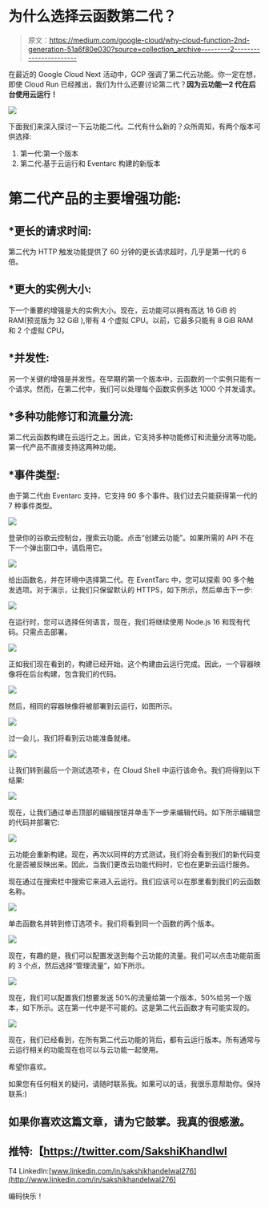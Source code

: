 # 为什么选择云函数第二代？

> 原文：<https://medium.com/google-cloud/why-cloud-function-2nd-generation-51a6f80e030?source=collection_archive---------2----------------------->

在最近的 Google Cloud Next 活动中，GCP 强调了第二代云功能。你一定在想，即使 Cloud Run 已经推出，我们为什么还要讨论第二代？**因为云功能—2 代在后台使用云运行！**

![](img/d7818d26edf8e5512b27f3900fa3bfcc.png)

下面我们来深入探讨一下云功能二代。二代有什么新的？众所周知，有两个版本可供选择:

1.  第一代:第一个版本
2.  第二代:基于云运行和 Eventarc 构建的新版本

# 第二代产品的主要增强功能:

## *更长的请求时间:

第二代为 HTTP 触发功能提供了 60 分钟的更长请求超时，几乎是第一代的 6 倍。

## *更大的实例大小:

下一个重要的增强是大的实例大小。现在，云功能可以拥有高达 16 GiB 的 RAM(预览版为 32 GiB ),带有 4 个虚拟 CPU。以前，它最多只能有 8 GiB RAM 和 2 个虚拟 CPU。

## *并发性:

另一个关键的增强是并发性。在早期的第一个版本中，云函数的一个实例只能有一个请求。然而，在第二代中，我们可以处理每个函数实例多达 1000 个并发请求。

## *多种功能修订和流量分流:

第二代云函数构建在云运行之上。因此，它支持多种功能修订和流量分流等功能。第一代产品不直接支持这两种功能。

## *事件类型:

由于第二代由 Eventarc 支持，它支持 90 多个事件。我们过去只能获得第一代的 7 种事件类型。

![](img/66180ffc08d2345603df9b66ff93c1d8.png)

登录你的谷歌云控制台，搜索云功能。点击“创建云功能”。如果所需的 API 不在下一个弹出窗口中，请启用它。

![](img/135f2a76ecb4d48b7e2635a60bea2f21.png)

给出函数名，并在环境中选择第二代。在 EventTarc 中，您可以探索 90 多个触发选项。对于演示，让我们只保留默认的 HTTPS，如下所示，然后单击下一步:

![](img/77ef9abab731c3f83d7e0e4df46ca3b5.png)

在运行时，您可以选择任何语言，现在，我们将继续使用 Node.js 16 和现有代码。只需点击部署。

![](img/0222b2e82c4909ef9eea9ed60ea5444c.png)

正如我们现在看到的，构建已经开始。这个构建由云运行完成。因此，一个容器映像将在后台构建，包含我们的代码。

![](img/04f217034664ace1fbcde76c3b41ea0b.png)

然后，相同的容器映像将被部署到云运行，如图所示。

![](img/8629cdbde7d1938cd149dc7093a39305.png)

过一会儿，我们将看到云功能准备就绪。

![](img/25d688a7ebb8c6ba8eeb71a79ff561aa.png)

让我们转到最后一个测试选项卡，在 Cloud Shell 中运行该命令。我们将得到以下结果:

![](img/cd5ac701b63618bd6e483a99569468be.png)

现在，让我们通过单击顶部的编辑按钮并单击下一步来编辑代码。如下所示编辑您的代码并部署它:

![](img/4c554395278de534174f48b94debdf27.png)

云功能会重新构建。现在，再次以同样的方式测试，我们将会看到我们的新代码变化是否被反映出来。因此，当我们更改云功能代码时，它也在更新云运行服务。

现在通过在搜索栏中搜索它来进入云运行。我们应该可以在那里看到我们的云函数名称。

![](img/3ff90fd43cf9dba080f8a53c5de9d907.png)

单击函数名并转到修订选项卡。我们将看到同一个函数的两个版本。

![](img/7a5225b5608473aa2fe9c12cc66be3da.png)

现在，有趣的是，我们可以配置发送到每个云功能的流量。我们可以点击功能前面的 3 个点，然后选择“管理流量”，如下所示。

![](img/8a36f257d0d6aaad46ea286fe80b4efd.png)

现在，我们可以配置我们想要发送 50%的流量给第一个版本，50%给另一个版本，如下所示。这在第一代中是不可能的。这是第二代云函数才有可能实现的。

![](img/92369989dbb20e21e4ea82f882e5ed63.png)

现在，我们已经看到，在所有第二代云功能的背后，都有云运行版本。所有通常与云运行相关的功能现在也可以与云功能一起使用。

希望你喜欢。

如果您有任何相关的疑问，请随时联系我。如果可以的话，我很乐意帮助你。保持联系:)

## 如果你喜欢这篇文章，请为它鼓掌。我真的很感激。

## 推特:【https://twitter.com/SakshiKhandlwl
T4 LinkedIn:[www.linkedin.com/in/sakshikhandelwal276](http://www.linkedin.com/in/sakshikhandelwal276)

编码快乐！